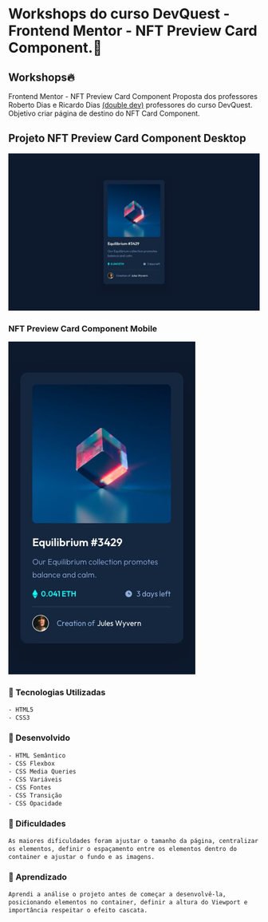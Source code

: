 # Workshops do curso DevQuest - Frontend Mentor - NFT Preview Card Component.🚀

## Workshops🔥

 Frontend Mentor - NFT Preview Card Component Proposta dos professores Roberto Dias e Ricardo Dias [(double dev)](https://www.instagram.com/devemdobro/) professores do curso DevQuest. Objetivo criar página de destino do NFT Card Component.

## Projeto NFT Preview Card Component Desktop 

 [<img src="/src/design/desktop-design.jpg" alt="NFT Preview Card Component">](https://www.frontendmentor.io/challenges/nft-preview-card-component-SbdUL_w0U)

 ### NFT Preview Card Component Mobile

 [<img src="/src/design/mobile-design.jpg" alt="NFT Preview Card Component">](https://www.frontendmentor.io/challenges/nft-preview-card-component-SbdUL_w0U)

### 📌 Tecnologias Utilizadas
````
- HTML5
- CSS3
````

### 📌 Desenvolvido 
````
- HTML Semântico 
- CSS Flexbox 
- CSS Media Queries
- CSS Variáveis 
- CSS Fontes 
- CSS Transição 
- CSS Opacidade 
````

### 🎯 Dificuldades
````
As maiores dificuldades foram ajustar o tamanho da página, centralizar os elementos, definir o espaçamento entre os elementos dentro do container e ajustar o fundo e as imagens.
````
### :bookmark_tabs: Aprendizado
````
Aprendi a análise o projeto antes de começar a desenvolvê-la, posicionando elementos no container, definir a altura do Viewport e importância respeitar o efeito cascata.
````
